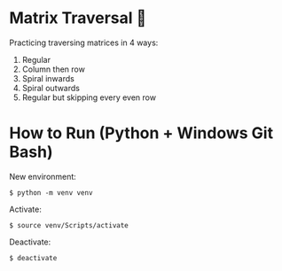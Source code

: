 # Matrix Traversal 🐍
Practicing traversing matrices in 4 ways:

1. Regular
2. Column then row
3. Spiral inwards
4. Spiral outwards
5. Regular but skipping every even row

# How to Run (Python + Windows Git Bash)
New environment:
```
$ python -m venv venv
```
Activate:
```
$ source venv/Scripts/activate
```
Deactivate:
```
$ deactivate
```

